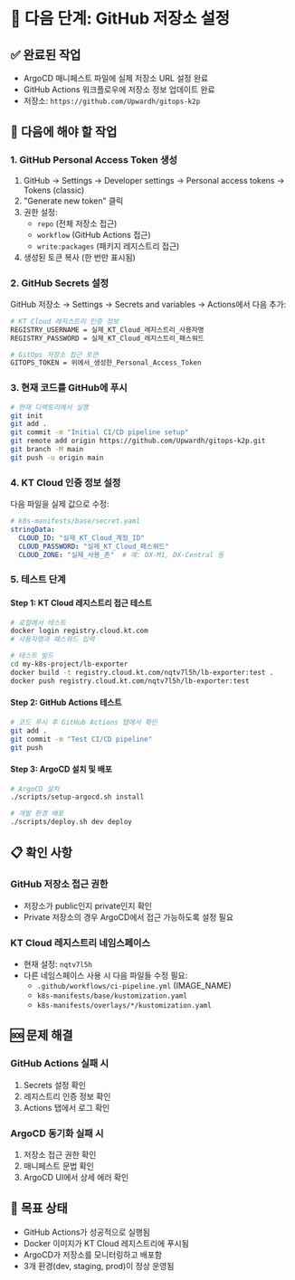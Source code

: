 # 🚀 다음 단계: GitHub 저장소 설정

## ✅ 완료된 작업
- ArgoCD 매니페스트 파일에 실제 저장소 URL 설정 완료
- GitHub Actions 워크플로우에 저장소 정보 업데이트 완료
- 저장소: `https://github.com/Upwardh/gitops-k2p`

## 🔧 다음에 해야 할 작업

### 1. GitHub Personal Access Token 생성
1. GitHub → Settings → Developer settings → Personal access tokens → Tokens (classic)
2. "Generate new token" 클릭
3. 권한 설정:
   - `repo` (전체 저장소 접근)
   - `workflow` (GitHub Actions 접근)
   - `write:packages` (패키지 레지스트리 접근)
4. 생성된 토큰 복사 (한 번만 표시됨)

### 2. GitHub Secrets 설정
GitHub 저장소 → Settings → Secrets and variables → Actions에서 다음 추가:

```bash
# KT Cloud 레지스트리 인증 정보
REGISTRY_USERNAME = 실제_KT_Cloud_레지스트리_사용자명
REGISTRY_PASSWORD = 실제_KT_Cloud_레지스트리_패스워드

# GitOps 저장소 접근 토큰
GITOPS_TOKEN = 위에서_생성한_Personal_Access_Token
```

### 3. 현재 코드를 GitHub에 푸시
```bash
# 현재 디렉토리에서 실행
git init
git add .
git commit -m "Initial CI/CD pipeline setup"
git remote add origin https://github.com/Upwardh/gitops-k2p.git
git branch -M main
git push -u origin main
```

### 4. KT Cloud 인증 정보 설정
다음 파일을 실제 값으로 수정:
```yaml
# k8s-manifests/base/secret.yaml
stringData:
  CLOUD_ID: "실제_KT_Cloud_계정_ID"
  CLOUD_PASSWORD: "실제_KT_Cloud_패스워드"
  CLOUD_ZONE: "실제_사용_존"  # 예: DX-M1, DX-Central 등
```

### 5. 테스트 단계

#### Step 1: KT Cloud 레지스트리 접근 테스트
```bash
# 로컬에서 테스트
docker login registry.cloud.kt.com
# 사용자명과 패스워드 입력

# 테스트 빌드
cd my-k8s-project/lb-exporter
docker build -t registry.cloud.kt.com/nqtv7l5h/lb-exporter:test .
docker push registry.cloud.kt.com/nqtv7l5h/lb-exporter:test
```

#### Step 2: GitHub Actions 테스트
```bash
# 코드 푸시 후 GitHub Actions 탭에서 확인
git add .
git commit -m "Test CI/CD pipeline"
git push
```

#### Step 3: ArgoCD 설치 및 배포
```bash
# ArgoCD 설치
./scripts/setup-argocd.sh install

# 개발 환경 배포
./scripts/deploy.sh dev deploy
```

## 📋 확인 사항

### GitHub 저장소 접근 권한
- 저장소가 public인지 private인지 확인
- Private 저장소의 경우 ArgoCD에서 접근 가능하도록 설정 필요

### KT Cloud 레지스트리 네임스페이스
- 현재 설정: `nqtv7l5h`
- 다른 네임스페이스 사용 시 다음 파일들 수정 필요:
  - `.github/workflows/ci-pipeline.yml` (IMAGE_NAME)
  - `k8s-manifests/base/kustomization.yaml`
  - `k8s-manifests/overlays/*/kustomization.yaml`

## 🆘 문제 해결

### GitHub Actions 실패 시
1. Secrets 설정 확인
2. 레지스트리 인증 정보 확인
3. Actions 탭에서 로그 확인

### ArgoCD 동기화 실패 시
1. 저장소 접근 권한 확인
2. 매니페스트 문법 확인
3. ArgoCD UI에서 상세 에러 확인

## 🎯 목표 상태
- GitHub Actions가 성공적으로 실행됨
- Docker 이미지가 KT Cloud 레지스트리에 푸시됨
- ArgoCD가 저장소를 모니터링하고 배포함
- 3개 환경(dev, staging, prod)이 정상 운영됨
